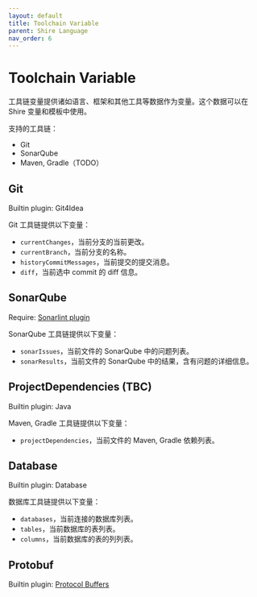 ```yaml
---
layout: default
title: Toolchain Variable
parent: Shire Language
nav_order: 6
---
```


# Toolchain Variable

工具链变量提供诸如语言、框架和其他工具等数据作为变量。这个数据可以在 Shire 变量和模板中使用。

支持的工具链：

- Git
- SonarQube
- Maven, Gradle（TODO）

## Git

Builtin plugin: Git4Idea

Git 工具链提供以下变量：

- `currentChanges`，当前分支的当前更改。
- `currentBranch`，当前分支的名称。
- `historyCommitMessages`，当前提交的提交消息。
- `diff`，当前选中 commit 的 diff 信息。

## SonarQube

Require: [Sonarlint plugin](https://plugins.jetbrains.com/plugin/7973-sonarlint)

SonarQube 工具链提供以下变量：

- `sonarIssues`，当前文件的 SonarQube 中的问题列表。
- `sonarResults`，当前文件的 SonarQube 中的结果，含有问题的详细信息。

## ProjectDependencies (TBC)

Builtin plugin: Java

Maven, Gradle 工具链提供以下变量：

- `projectDependencies`，当前文件的 Maven, Gradle 依赖列表。

## Database

Builtin plugin: Database

数据库工具链提供以下变量：

- `databases`，当前连接的数据库列表。
- `tables`，当前数据库的表列表。
- `columns`，当前数据库的表的列列表。

## Protobuf

Builtin plugin: [Protocol Buffers](https://plugins.jetbrains.com/plugin/14004-protocol-buffers)
